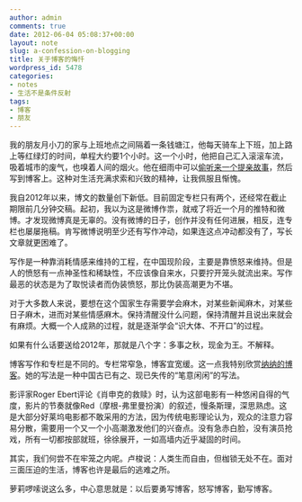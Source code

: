 ```yaml
---
author: admin
comments: true
date: 2012-06-04 05:08:37+00:00
layout: note
slug: a-confession-on-blogging
title: 关于博客的悔忏
wordpress_id: 5478
categories:
- notes
- 生活不是条件反射
tags:
- 博客
- 朋友
---
```


我的朋友月小刀的家与上班地点之间隔着一条钱塘江，他每天骑车上下班，加上路上等红绿灯的时间，单程大约要1个小时。这一个小时，他把自己汇入滚滚车流，吸着城市的废气，也嗅着人间的烟火。他在细雨中可以[偷听来一个提亲故事](http://www.yuexiaodao.com/post/764.html)，然后写到博客上。这种对生活充满求索和兴致的精神，让我佩服且惭愧。

我自2012年以来，博文的数量创下新低。目前固定专栏只有两个，还经常在截止期限前几分钟交稿。起初，我以为这是微博作祟，就戒了将近一个月的推特和微博。才发现微博真是无辜的。没有微博的日子，创作并没有任何进展，相反，连专栏也屡屡拖稿。肯写微博说明至少还有写作冲动，如果连这点冲动都没有了，写长文章就更困难了。

写作是一种靠消耗情感来维持的工程，在中国现阶段，主要是靠愤怒来维持。但是人的愤怒有一点神圣性和稀缺性，不应该像自来水，只要拧开笼头就流出来。写作最恶的状态是为了取悦读者而伪装愤怒，那比伪装高潮更为不堪。

对于大多数人来说，要想在这个国家生存需要学会麻木，对某些新闻麻木，对某些日子麻木，进而对某些情感麻木。保持清醒没什么问题，保持清醒并且说出来就会有麻烦。大概一个人成熟的过程，就是逐渐学会“识大体、不开口”的过程。

如果有什么话要送给2012年，那就是八个字：多事之秋，现金为王。不解释。

博客写作和专栏是不同的。专栏常窄急，博客宜宽缓。这一点我特别欣赏[纳纳的博客](http://nana.blog.paowang.net)。她的写法是一种中国古已有之、现已失传的“笔意闲闲”的写法。

影评家Roger Ebert评论《肖申克的救赎》时，认为这部电影有一种悠闲自得的气度，影片的节奏就像Red（摩根-弗里曼扮演）的叙述，慢条斯理，深思熟虑。这是大部分好莱坞电影都不敢采用的方法，因为传统电影理论认为，观众的注意力容易分散，需要用一个又一个小高潮激发他们的兴奋点。没有急赤白脸，没有演员抢戏，所有一切都按部就班，徐徐展开，一如高墙内近乎凝固的时间。

其实，我们何尝不在牢笼之内呢。卢梭说：人类生而自由，但枷锁无处不在。面对三面压迫的生活，博客也许是最后的逃难之所。

萝莉啰嗦说这么多，中心意思就是：以后要勇写博客，怒写博客，勤写博客。
